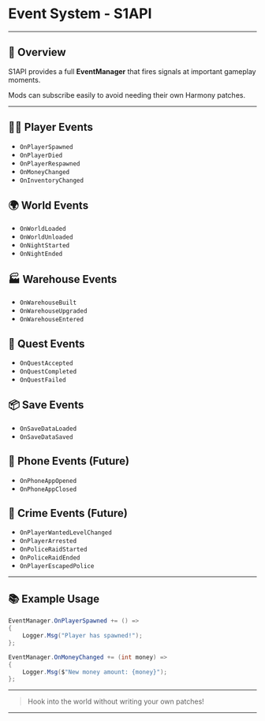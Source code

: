# Event System - S1API

---

## 📢 Overview

S1API provides a full **EventManager** that fires signals at important gameplay moments.

Mods can subscribe easily to avoid needing their own Harmony patches.

---

## 🧍‍♂️ Player Events

- `OnPlayerSpawned`
- `OnPlayerDied`
- `OnPlayerRespawned`
- `OnMoneyChanged`
- `OnInventoryChanged`

## 🌍 World Events

- `OnWorldLoaded`
- `OnWorldUnloaded`
- `OnNightStarted`
- `OnNightEnded`

## 🏭 Warehouse Events

- `OnWarehouseBuilt`
- `OnWarehouseUpgraded`
- `OnWarehouseEntered`

## 📜 Quest Events

- `OnQuestAccepted`
- `OnQuestCompleted`
- `OnQuestFailed`

## 📦 Save Events

- `OnSaveDataLoaded`
- `OnSaveDataSaved`

## 📱 Phone Events (Future)

- `OnPhoneAppOpened`
- `OnPhoneAppClosed`

## 👮 Crime Events (Future)

- `OnPlayerWantedLevelChanged`
- `OnPlayerArrested`
- `OnPoliceRaidStarted`
- `OnPoliceRaidEnded`
- `OnPlayerEscapedPolice`

---

## 📚 Example Usage

```csharp
EventManager.OnPlayerSpawned += () =>
{
    Logger.Msg("Player has spawned!");
};

EventManager.OnMoneyChanged += (int money) =>
{
    Logger.Msg($"New money amount: {money}");
};
```

---

> Hook into the world without writing your own patches!

---
